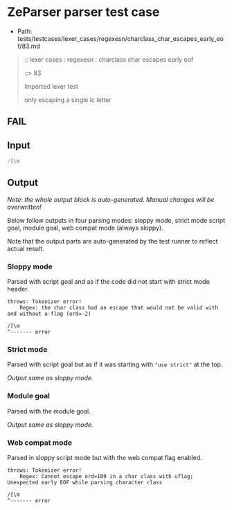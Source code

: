 # ZeParser parser test case

- Path: tests/testcases/lexer_cases/regexesn/charclass_char_escapes_early_eof/83.md

> :: lexer cases : regexesn : charclass char escapes early eof
>
> ::> 83
>
> Imported lexer test
>
> only escaping a single lc letter

## FAIL

## Input

`````js
/[\m
`````

## Output

_Note: the whole output block is auto-generated. Manual changes will be overwritten!_

Below follow outputs in four parsing modes: sloppy mode, strict mode script goal, module goal, web compat mode (always sloppy).

Note that the output parts are auto-generated by the test runner to reflect actual result.

### Sloppy mode

Parsed with script goal and as if the code did not start with strict mode header.

`````
throws: Tokenizer error!
    Regex: the char class had an escape that would not be valid with and without u-flag (ord=-2)

/[\m
^------- error
`````

### Strict mode

Parsed with script goal but as if it was starting with `"use strict"` at the top.

_Output same as sloppy mode._

### Module goal

Parsed with the module goal.

_Output same as sloppy mode._

### Web compat mode

Parsed in sloppy script mode but with the web compat flag enabled.

`````
throws: Tokenizer error!
    Regex: Cannot escape ord=109 in a char class with uflag; Unexpected early EOF while parsing character class

/[\m
^------- error
`````

